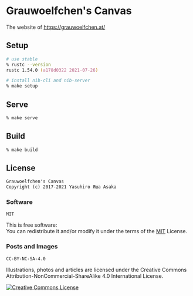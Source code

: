 # Grauwoelfchen's Canvas

The website of https://grauwoelfchen.at/


## Setup

```zsh
# use stable
% rustc --version
rustc 1.54.0 (a178d0322 2021-07-26)

# install nib-cli and nib-server
% make setup
```


## Serve

```zsh
% make serve
```


## Build

```zsh
% make build
```


## License

```txt
Grauwoelfchen's Canvas
Copyright (c) 2017-2021 Yasuhiro Яша Asaka
```

### Software

`MIT`

This is free software:  
You can redistribute it and/or modify it under the terms of
the [MIT](https://opensource.org/licenses/MIT) License.

### Posts and Images

`CC-BY-NC-SA-4.0`

Illustrations, photos and articles are licensed under the
Creative Commons Attribution-NonCommercial-ShareAlike 4.0 International
License.

[![Creative Commons License](
https://i.creativecommons.org/l/by-nc-sa/4.0/88x31.png)](
http://creativecommons.org/licenses/by-nc-sa/4.0/)

